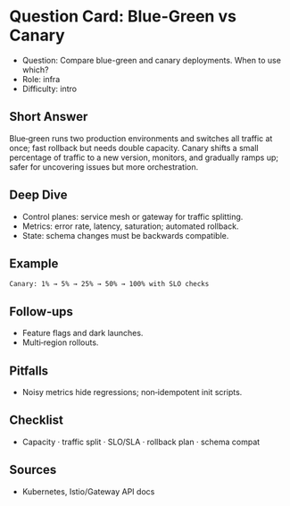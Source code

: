 # Question Card: Blue-Green vs Canary

- Question: Compare blue-green and canary deployments. When to use which?
- Role: infra
- Difficulty: intro

## Short Answer
Blue‑green runs two production environments and switches all traffic at once; fast rollback but needs double capacity. Canary shifts a small percentage of traffic to a new version, monitors, and gradually ramps up; safer for uncovering issues but more orchestration.

## Deep Dive
- Control planes: service mesh or gateway for traffic splitting.
- Metrics: error rate, latency, saturation; automated rollback.
- State: schema changes must be backwards compatible.

## Example
```text
Canary: 1% → 5% → 25% → 50% → 100% with SLO checks
```

## Follow‑ups
- Feature flags and dark launches.
- Multi‑region rollouts.

## Pitfalls
- Noisy metrics hide regressions; non‑idempotent init scripts.

## Checklist
- Capacity · traffic split · SLO/SLA · rollback plan · schema compat

## Sources
- Kubernetes, Istio/Gateway API docs


